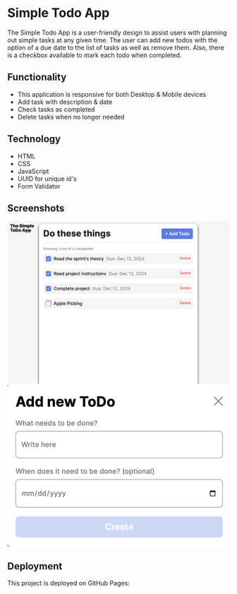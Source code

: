 # Simple Todo App

The Simple Todo App is a user-friendly design to assist users with planning out simple tasks at any given time. The user can add new todos with the option of a due date to the list of tasks as well as remove them. Also, there is a checkbox available to mark each todo when completed.

## Functionality

- This application is responsive for both Desktop & Mobile devices
- Add task with description & date
- Check tasks as completed
- Delete tasks when no longer needed


## Technology

- HTML
- CSS
- JavaScript
- UUID for unique id's
- Form Validator

## Screenshots

![Todo app](./images/Simple-Todo-App.png)
![Todo app popup](./images/Simple-Todo-App-Popup.png)

## Deployment

This project is deployed on GitHub Pages:

